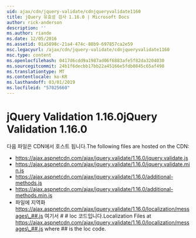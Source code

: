 ```yaml
---
uid: ajax/cdn/jquery-validate/cdnjqueryvalidate1160
title: jQuery 유효성 검사 1.16.0 | Microsoft Docs
author: rick-anderson
description: ''
ms.author: riande
ms.date: 12/05/2016
ms.assetid: 01a5898c-21a4-474c-88b9-697857ca2e59
msc.legacyurl: /ajax/cdn/jquery-validate/cdnjqueryvalidate1160
msc.type: content
ms.openlocfilehash: 0417d6cdd9a1987ad06f6883afe5f82da3204030
ms.sourcegitcommit: 24b1f6decbb17bb22a45166e5fdb0845c65af498
ms.translationtype: MT
ms.contentlocale: ko-KR
ms.lasthandoff: 03/01/2019
ms.locfileid: "57025660"
---
```

<a name="jquery-validation-1160"></a><span data-ttu-id="23d4c-102">jQuery Validation 1.16.0</span><span class="sxs-lookup"><span data-stu-id="23d4c-102">jQuery Validation 1.16.0</span></span>
====================
<span data-ttu-id="23d4c-103">다음 파일은 CDN에서 호스트 됩니다.</span><span class="sxs-lookup"><span data-stu-id="23d4c-103">The following files are hosted on the CDN:</span></span>

- https://ajax.aspnetcdn.com/ajax/jquery.validate/1.16.0/jquery.validate.js
- https://ajax.aspnetcdn.com/ajax/jquery.validate/1.16.0/jquery.validate.min.js
- https://ajax.aspnetcdn.com/ajax/jquery.validate/1.16.0/additional-methods.js
- https://ajax.aspnetcdn.com/ajax/jquery.validate/1.16.0/additional-methods.min.js
- <span data-ttu-id="23d4c-104">파일에 지역화 https://ajax.aspnetcdn.com/ajax/jquery.validate/1.16.0/localization/messages\_##.js 여기서 # # loc 코드입니다.</span><span class="sxs-lookup"><span data-stu-id="23d4c-104">Localization Files at https://ajax.aspnetcdn.com/ajax/jquery.validate/1.16.0/localization/messages\_##.js where ## is the loc code.</span></span>
